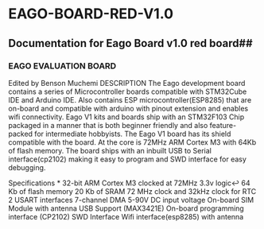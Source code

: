 # EAGO-BOARD-RED-V1.0
## Documentation for Eago Board v1.0 red board##
### EAGO EVALUATION BOARD
Edited by Benson Muchemi
DESCRIPTION
The Eago development board contains a series of Microcontroller boards compatible with STM32Cube IDE and Arduino IDE.
Also contains ESP microcontroller(ESP8285) that are on-board and compatible with arduino with pinout extension and enables wifi connectivity.
Eago V1 kits and boards ship with an STM32F103 Chip packaged in a manner that is both beginner friendly and also feature-packed for intermediate hobbyists.
The Eago V1 board has its shield compatible with the board.
At the core is 72MHz ARM Cortex M3 with 64Kb of flash memory. The board ships with an inbuilt USB to Serial interface(cp2102) making it easy to program and SWD interface for easy debugging.

Specifications
     * 32-bit ARM Cortex M3 clocked at 72MHz 3.3v logic↩
     64 Kb of flash memory
     20 Kb of SRAM
     72 MHz clock and 32kHz clock for RTC
     2 USART interfaces
     7-channel DMA
     5-90V DC input voltage
     On-board SIM Module with antenna
     USB Support (MAX3421E)
     On-board programming interface (CP2102)
     SWD Interface
     Wifi interface(esp8285) with antenna
  
  
